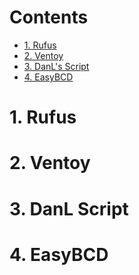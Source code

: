 # Contents

* [1. Rufus](#1-Rufus)
* [2. Ventoy](#2-Ventoy)
* [3. DanL's Script](#3-DanL-Script)
* [4. EasyBCD](#4-EasyBCD)

# 1. Rufus

# 2. Ventoy

# 3. DanL Script

# 4. EasyBCD
